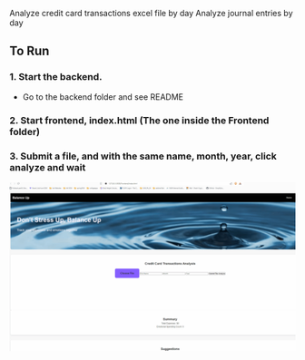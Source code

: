 Analyze credit card transactions excel file by day
Analyze journal entries by day


## To Run

### 1. Start the backend. 
- Go to the backend folder and see README

### 2. Start frontend, index.html (The one inside the Frontend folder)

### 3. Submit a file, and with the same name, month, year, click analyze and wait

![Alt text](Frontend/GifBalanceUp.gif)

